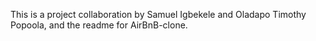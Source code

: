 This is a project collaboration by Samuel Igbekele and Oladapo Timothy Popoola, and the readme for AirBnB-clone.
